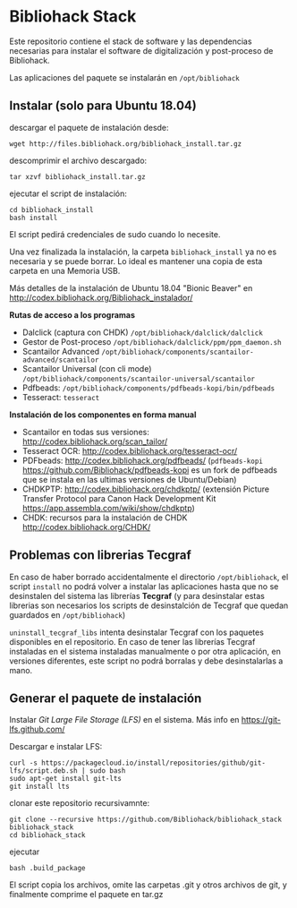 # Bibliohack Stack 

Este repositorio contiene el stack de software y las dependencias necesarias para instalar 
el software de digitalización y post-proceso de Bibliohack.

Las aplicaciones del paquete se instalarán en `/opt/bibliohack`

## Instalar (solo para Ubuntu 18.04)

descargar el paquete de instalación desde:

    wget http://files.bibliohack.org/bibliohack_install.tar.gz

descomprimir el archivo descargado:

    tar xzvf bibliohack_install.tar.gz

ejecutar el script de instalación:

    cd bibliohack_install
    bash install

El script pedirá credenciales de sudo cuando lo necesite.

Una vez finalizada la instalación, la carpeta `bibliohack_install` ya no es necesaria y se puede borrar. 
Lo ideal es mantener una copia de esta carpeta en una Memoria USB.

Más detalles de la instalación de Ubuntu 18.04 "Bionic Beaver" en <http://codex.bibliohack.org/Bibliohack_instalador/>

**Rutas de acceso a los programas**

- Dalclick (captura con CHDK) `/opt/bibliohack/dalclick/dalclick`
- Gestor de Post-proceso `/opt/bibliohack/dalclick/ppm/ppm_daemon.sh`
- Scantailor Advanced `/opt/bibliohack/components/scantailor-advanced/scantailor`
- Scantailor Universal (con cli mode) `/opt/bibliohack/components/scantailor-universal/scantailor`
- Pdfbeads: `/opt/bibliohack/components/pdfbeads-kopi/bin/pdfbeads` 
- Tesseract: `tesseract`

**Instalación de los componentes en forma manual**

* Scantailor en todas sus versiones: <http://codex.bibliohack.org/scan_tailor/>
* Tesseract OCR: <http://codex.bibliohack.org/tesseract-ocr/>
* PDFbeads: <http://codex.bibliohack.org/pdfbeads/> (`pdfbeads-kopi` <https://github.com/Bibliohack/pdfbeads-kopi> es un fork de pdfbeads que se instala en las ultimas versiones de Ubuntu/Debian)
* CHDKPTP: <http://codex.bibliohack.org/chdkptp/> (extensión Picture Transfer Protocol para Canon Hack Development Kit <https://app.assembla.com/wiki/show/chdkptp>)
* CHDK: recursos para la instalación de CHDK <http://codex.bibliohack.org/CHDK/>

## Problemas con librerias Tecgraf

En caso de haber borrado accidentalmente el directorio `/opt/bibliohack`, el script `install` no podrá
volver a instalar las aplicaciones hasta que no se desinstalen del sistema las librerías **Tecgraf** 
(y para desinstalar estas librerias son necesarios los scripts de desinstalción de Tecgraf que quedan 
guardados en `/opt/bibliohack`)

`uninstall_tecgraf_libs` intenta desinstalar Tecgraf con los paquetes disponibles en el repositorio. 
En caso de tener las librerías Tecgraf instaladas en el sistema instaladas manualmente o por otra aplicación, 
en versiones diferentes, este script no podrá borralas y debe desinstalarlas a mano.

## Generar el paquete de instalación

Instalar *Git Large File Storage (LFS)* en el sistema. Más info en <https://git-lfs.github.com/>

Descargar e instalar LFS:

    curl -s https://packagecloud.io/install/repositories/github/git-lfs/script.deb.sh | sudo bash
    sudo apt-get install git-lts
    git install lts

clonar este repositorio recursivamnte:

    git clone --recursive https://github.com/Bibliohack/bibliohack_stack bibliohack_stack
    cd bibliohack_stack
    
ejecutar

    bash .build_package

El script copia los archivos, omite las carpetas .git y otros archivos de git, y finalmente comprime el paquete en tar.gz
